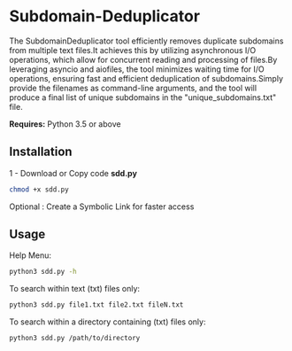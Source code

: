 # Subdomain-Deduplicator
The SubdomainDeduplicator tool efficiently removes duplicate subdomains from multiple text files.It achieves this by utilizing 
asynchronous I/O operations, which allow for concurrent reading and processing of files.By leveraging asyncio and aiofiles, 
the tool minimizes waiting time for I/O operations, ensuring fast and efficient deduplication of subdomains.Simply provide the 
filenames as command-line arguments, and the tool will produce a final list of unique subdomains in the "unique_subdomains.txt" file.

**Requires:** Python 3.5 or above

## Installation
1 - Download or Copy code **sdd.py**
```bash
chmod +x sdd.py
```
Optional : Create a Symbolic Link for faster access 
## Usage
Help Menu:
```bash
python3 sdd.py -h
```
To search within text (txt) files only:
```bash
python3 sdd.py file1.txt file2.txt fileN.txt
```
To search within a directory containing (txt) files only:
```bash
python3 sdd.py /path/to/directory
```

